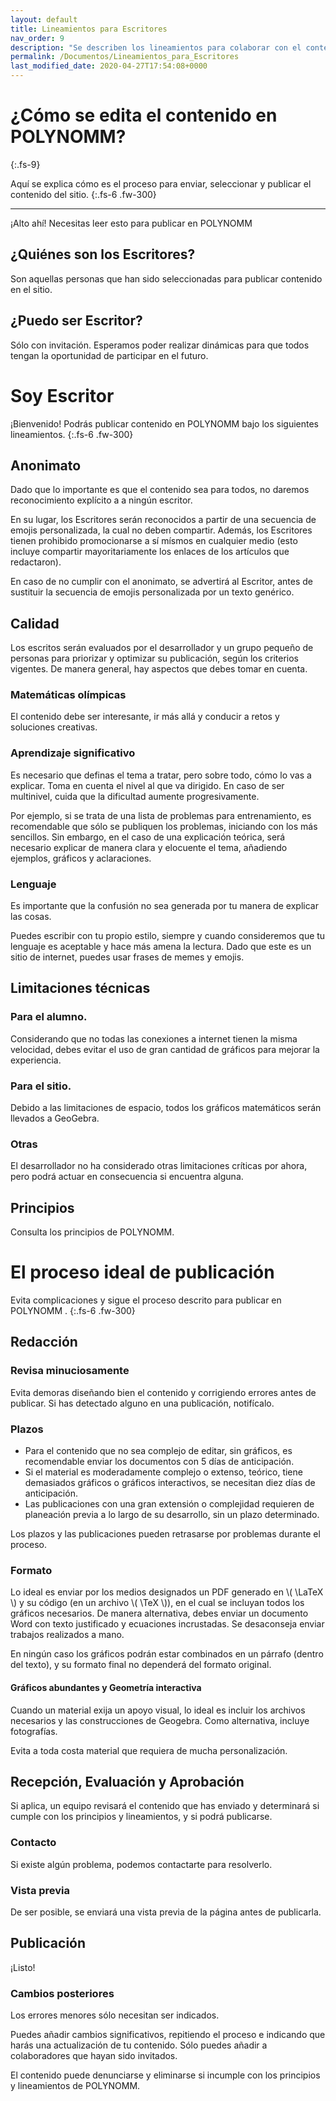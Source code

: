 ```yaml
---
layout: default
title: Lineamientos para Escritores
nav_order: 9
description: "Se describen los lineamientos para colaborar con el contenido del sitio."
permalink: /Documentos/Lineamientos_para_Escritores
last_modified_date: 2020-04-27T17:54:08+0000
---
```


# ¿Cómo se edita el contenido en POLYN<span class="deg-sitio deg-sitio-texto">OMM</span>?<i class="jpa-anim-rel-partying_face jpa-2em"></i>
{:.fs-9}

<link rel="stylesheet" href="{{ '/assets/css/just-the-docs-degVerde.css' | absolute_url }}">
<script>
    jtd.setTheme('degVerde');
</script>

Aquí se explica cómo es el proceso para enviar, seleccionar y publicar el contenido del sitio.
{:.fs-6 .fw-300}

---

¡Alto ahí! Necesitas leer esto para publicar en POLYN<span class="deg-sitio deg-sitio-texto">OMM</span><i class="jpa-anim-rel-smiling_face_with_heart_eyes jpa-2em"></i>

## ¿Quiénes son los Escritores?

Son aquellas personas que han sido seleccionadas para publicar contenido en el sitio.

## ¿Puedo ser Escritor?

Sólo con invitación. Esperamos poder realizar dinámicas para que todos tengan la oportunidad de participar en el futuro.

# Soy Escritor

¡Bienvenido! Podrás publicar contenido en POLYN<span class="deg-sitio deg-sitio-texto">OMM</span> bajo los siguientes lineamientos.
{:.fs-6 .fw-300}

## Anonimato

Dado que lo importante es que el contenido sea para todos, no daremos reconocimiento explícito a a ningún escritor.

En su lugar, los Escritores serán reconocidos a partir de una secuencia de emojis personalizada, la cual no deben compartir. Además, los Escritores tienen prohibido promocionarse a sí mísmos en cualquier medio (esto incluye compartir mayoritariamente los enlaces de los artículos que redactaron).

En caso de no cumplir con el anonimato, se advertirá al Escritor, antes de sustituir la secuencia de emojis personalizada por un texto genérico.

## Calidad

Los escritos serán evaluados por el desarrollador y un grupo pequeño de personas para priorizar y optimizar su publicación, según los criterios vigentes. De manera general, hay aspectos que debes tomar en cuenta.

### Matemáticas olímpicas

El contenido debe ser interesante, ir más allá y conducir a retos y soluciones creativas.

### Aprendizaje significativo

Es necesario que definas el tema a tratar, pero sobre todo, cómo lo vas a explicar. Toma en cuenta el nivel al que va dirigido. En caso de ser multinivel, cuida que la dificultad aumente progresivamente. 

Por ejemplo, si se trata de una lista de problemas para entrenamiento, es recomendable que sólo se publiquen los problemas, iniciando con los más sencillos. Sin embargo, en el caso de una explicación teórica, será necesario explicar de manera clara y elocuente el tema, añadiendo ejemplos, gráficos y aclaraciones.

### Lenguaje

Es importante que la confusión no sea generada por tu manera de explicar las cosas.

Puedes escribir con tu propio estilo, siempre y cuando consideremos que tu lenguaje es aceptable y hace más amena la lectura. Dado que este es un sitio de internet, puedes usar frases de memes y emojis.


## Limitaciones técnicas

### Para el alumno.

Considerando que no todas las conexiones a internet tienen la misma velocidad, debes evitar el uso de gran cantidad de gráficos para mejorar la experiencia.

### Para el sitio.

Debido a las limitaciones de espacio, todos los gráficos matemáticos serán llevados a GeoGebra.

### Otras
El desarrollador no ha considerado otras limitaciones críticas por ahora, pero podrá actuar en consecuencia si encuentra alguna.

## Principios

Consulta los principios de POLYNOMM.

# El proceso ideal de publicación

Evita complicaciones y sigue el proceso descrito para publicar en POLYN<span class="deg-sitio deg-sitio-texto">OMM</span> .
{:.fs-6 .fw-300}

## Redacción

### Revisa minuciosamente
Evita demoras diseñando bien el contenido y corrigiendo errores antes de publicar. Si has detectado alguno en una publicación, notifícalo.

### Plazos

* Para el contenido que no sea complejo de editar, sin gráficos, es recomendable enviar los documentos con 5 días de anticipación.
* Si el material es moderadamente complejo o extenso, teórico, tiene demasiados gráficos o gráficos interactivos, se necesitan diez días de anticipación.
* Las publicaciones con una gran extensión o complejidad requieren de planeación previa a lo largo de su desarrollo, sin un plazo determinado.

Los plazos y las publicaciones pueden retrasarse por problemas durante el proceso.

### Formato

Lo ideal es enviar por los medios designados un PDF generado en <span>\\( \LaTeX \\)</span> y su código (en un archivo <span>\\( \TeX \\)</span>), en el cual se incluyan todos los gráficos necesarios. De manera alternativa, debes enviar un documento Word con texto justificado y ecuaciones incrustadas. Se desaconseja enviar trabajos realizados a mano.

En ningún caso los gráficos podrán estar combinados en un párrafo (dentro del texto), y su formato final no dependerá del formato original.

#### Gráficos abundantes y Geometría interactiva

Cuando un material exija un apoyo visual, lo ideal es incluir los archivos necesarios y las construcciones de Geogebra.
Como alternativa, incluye fotografías.

Evita a toda costa material que requiera de mucha personalización.

## Recepción, Evaluación y Aprobación

Si aplica, un equipo revisará el contenido que has enviado y determinará si cumple con los principios y lineamientos, y si podrá publicarse.

### Contacto
Si existe algún problema, podemos contactarte para resolverlo.

### Vista previa
De ser posible, se enviará una vista previa de la página antes de publicarla.

## Publicación
¡Listo!

### Cambios posteriores

Los errores menores sólo necesitan ser indicados.

Puedes añadir cambios significativos, repitiendo el proceso e indicando que harás una actualización de tu contenido. Sólo puedes añadir a colaboradores que hayan sido invitados.

El contenido puede denunciarse y eliminarse si incumple con los principios y lineamientos de POLYNOMM.





